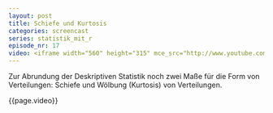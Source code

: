 ```yaml
---
layout: post
title: Schiefe und Kurtosis
categories: screencast
series: statistik_mit_r
episode_nr: 17
video: <iframe width="560" height="315" mce_src="http://www.youtube.com/embed/YK7yD7bQA-A" frameborder="0" allowfullscreen="" src="http://www.youtube.com/embed/YK7yD7bQA-A"></iframe>
---
```


Zur Abrundung der Deskriptiven Statistik noch zwei Maße für die Form von Verteilungen: Schiefe und Wölbung (Kurtosis) von Verteilungen.

{{page.video}}
